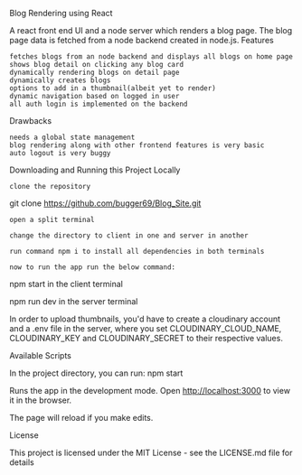 Blog Rendering using React

A react front end UI and a node server which renders a blog page. The blog page data is fetched from a node backend created in node.js.
Features

    fetches blogs from an node backend and displays all blogs on home page
    shows blog detail on clicking any blog card
    dynamically rendering blogs on detail page
    dynamically creates blogs
    options to add in a thumbnail(albeit yet to render)
    dynamic navigation based on logged in user
    all auth login is implemented on the backend

Drawbacks

    needs a global state management
    blog rendering along with other frontend features is very basic
    auto logout is very buggy

Downloading and Running this Project Locally

    clone the repository

git clone <https://github.com/bugger69/Blog_Site.git>

    open a split terminal
    
    change the directory to client in one and server in another

    run command npm i to install all dependencies in both terminals

    now to run the app run the below command:

npm start in the client terminal

npm run dev in the server terminal

In order to upload thumbnails, you'd have to create a cloudinary account and a .env file in the server, where you set CLOUDINARY_CLOUD_NAME, CLOUDINARY_KEY and CLOUDINARY_SECRET to their respective values.

Available Scripts

In the project directory, you can run:
npm start

Runs the app in the development mode.
Open <http://localhost:3000> to view it in the browser.

The page will reload if you make edits.

License

This project is licensed under the MIT License - see the LICENSE.md file for details
